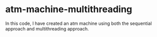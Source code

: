 # atm-machine-multithreading
In this code, I have created an atm machine using both the sequential approach and multithreading approach.
